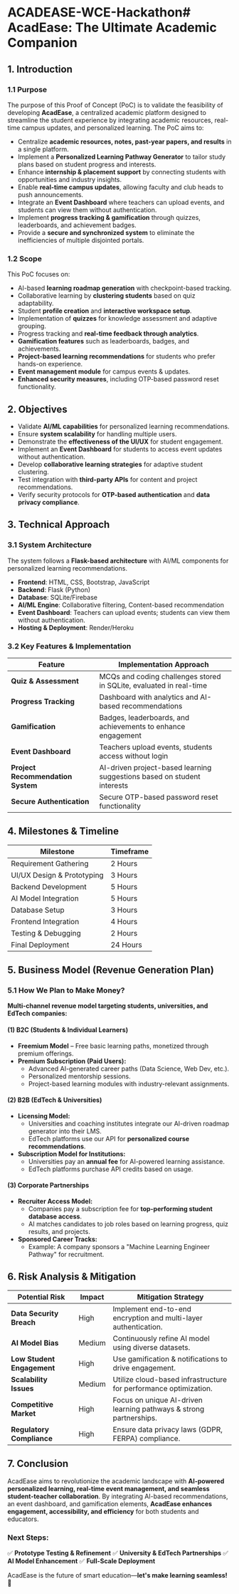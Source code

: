 # ACADEASE-WCE-Hackathon# **AcadEase: The Ultimate Academic Companion**

## **1. Introduction**

### **1.1 Purpose**
The purpose of this Proof of Concept (PoC) is to validate the feasibility of developing **AcadEase**, a centralized academic platform designed to streamline the student experience by integrating academic resources, real-time campus updates, and personalized learning. The PoC aims to:

- Centralize **academic resources, notes, past-year papers, and results** in a single platform.
- Implement a **Personalized Learning Pathway Generator** to tailor study plans based on student progress and interests.
- Enhance **internship & placement support** by connecting students with opportunities and industry insights.
- Enable **real-time campus updates**, allowing faculty and club heads to push announcements.
- Integrate an **Event Dashboard** where teachers can upload events, and students can view them without authentication.
- Implement **progress tracking & gamification** through quizzes, leaderboards, and achievement badges.
- Provide a **secure and synchronized system** to eliminate the inefficiencies of multiple disjointed portals.

### **1.2 Scope**
This PoC focuses on:
- AI-based **learning roadmap generation** with checkpoint-based tracking.
- Collaborative learning by **clustering students** based on quiz adaptability.
- Student **profile creation** and **interactive workspace setup**.
- Implementation of **quizzes** for knowledge assessment and adaptive grouping.
- Progress tracking and **real-time feedback through analytics**.
- **Gamification features** such as leaderboards, badges, and achievements.
- **Project-based learning recommendations** for students who prefer hands-on experience.
- **Event management module** for campus events & updates.
- **Enhanced security measures**, including OTP-based password reset functionality.

## **2. Objectives**
- Validate **AI/ML capabilities** for personalized learning recommendations.
- Ensure **system scalability** for handling multiple users.
- Demonstrate the **effectiveness of the UI/UX** for student engagement.
- Implement an **Event Dashboard** for students to access event updates without authentication.
- Develop **collaborative learning strategies** for adaptive student clustering.
- Test integration with **third-party APIs** for content and project recommendations.
- Verify security protocols for **OTP-based authentication** and **data privacy compliance**.

## **3. Technical Approach**

### **3.1 System Architecture**
The system follows a **Flask-based architecture** with AI/ML components for personalized learning recommendations.

- **Frontend**: HTML, CSS, Bootstrap, JavaScript
- **Backend**: Flask (Python)
- **Database**: SQLite/Firebase
- **AI/ML Engine**: Collaborative filtering, Content-based recommendation
- **Event Dashboard**: Teachers can upload events; students can view them without authentication.
- **Hosting & Deployment**: Render/Heroku

### **3.2 Key Features & Implementation**
| Feature | Implementation Approach |
|---------|------------------------|
| **Quiz & Assessment** | MCQs and coding challenges stored in SQLite, evaluated in real-time |
| **Progress Tracking** | Dashboard with analytics and AI-based recommendations |
| **Gamification** | Badges, leaderboards, and achievements to enhance engagement |
| **Event Dashboard** | Teachers upload events, students access without login |
| **Project Recommendation System** | AI-driven project-based learning suggestions based on student interests |
| **Secure Authentication** | Secure OTP-based password reset functionality |

## **4. Milestones & Timeline**
| **Milestone** | **Timeframe** |
|--------------|--------------|
| Requirement Gathering | 2 Hours |
| UI/UX Design & Prototyping | 3 Hours |
| Backend Development | 5 Hours |
| AI Model Integration | 5 Hours |
| Database Setup | 3 Hours |
| Frontend Integration | 4 Hours |
| Testing & Debugging | 2 Hours |
| Final Deployment | 24 Hours |

## **5. Business Model (Revenue Generation Plan)**

### **5.1 How We Plan to Make Money?**
**Multi-channel revenue model targeting students, universities, and EdTech companies:**

#### **(1) B2C (Students & Individual Learners)**
- **Freemium Model** – Free basic learning paths, monetized through premium offerings.
- **Premium Subscription (Paid Users):**
  - Advanced AI-generated career paths (Data Science, Web Dev, etc.).
  - Personalized mentorship sessions.
  - Project-based learning modules with industry-relevant assignments.

#### **(2) B2B (EdTech & Universities)**
- **Licensing Model:**
  - Universities and coaching institutes integrate our AI-driven roadmap generator into their LMS.
  - EdTech platforms use our API for **personalized course recommendations**.
- **Subscription Model for Institutions:**
  - Universities pay an **annual fee** for AI-powered learning assistance.
  - EdTech platforms purchase API credits based on usage.

#### **(3) Corporate Partnerships**
- **Recruiter Access Model:**
  - Companies pay a subscription fee for **top-performing student database access**.
  - AI matches candidates to job roles based on learning progress, quiz results, and projects.
- **Sponsored Career Tracks:**
  - Example: A company sponsors a "Machine Learning Engineer Pathway" for recruitment.

## **6. Risk Analysis & Mitigation**

| **Potential Risk** | **Impact** | **Mitigation Strategy** |
|-------------------|------------|--------------------------|
| **Data Security Breach** | High | Implement end-to-end encryption and multi-layer authentication. |
| **AI Model Bias** | Medium | Continuously refine AI model using diverse datasets. |
| **Low Student Engagement** | High | Use gamification & notifications to drive engagement. |
| **Scalability Issues** | Medium | Utilize cloud-based infrastructure for performance optimization. |
| **Competitive Market** | High | Focus on unique AI-driven learning pathways & strong partnerships. |
| **Regulatory Compliance** | High | Ensure data privacy laws (GDPR, FERPA) compliance. |

## **7. Conclusion**
AcadEase aims to revolutionize the academic landscape with **AI-powered personalized learning, real-time event management, and seamless student-teacher collaboration**. By integrating AI-based recommendations, an event dashboard, and gamification elements, **AcadEase enhances engagement, accessibility, and efficiency** for both students and educators. 

### **Next Steps:**
✅ **Prototype Testing & Refinement**
✅ **University & EdTech Partnerships**
✅ **AI Model Enhancement**
✅ **Full-Scale Deployment**

AcadEase is the future of smart education—**let's make learning seamless! 🚀**
